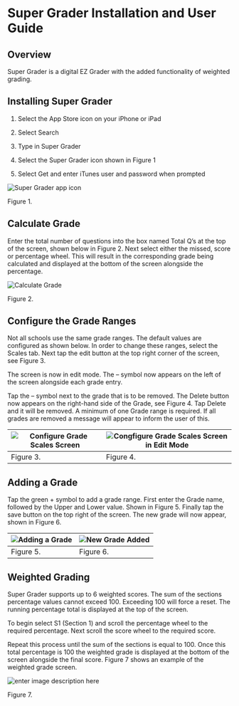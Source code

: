 
# Super Grader Installation and User Guide

## Overview

Super Grader is a digital EZ Grader with the added functionality of weighted grading.

## Installing Super Grader

1. Select the App Store icon on your iPhone or iPad

2. Select Search

3. Type in Super Grader

4. Select the Super Grader icon shown in Figure 1

5. Select Get and enter iTunes user and password when prompted

![Super Grader app icon](https://lh3.googleusercontent.com/cmFJavPr3JeQ4D2X8NNU-zLeijDsOIzqOLME8wSAQ3TihYX5xh6qs901htICb1yVfqNjjM2amgR_Pg "Super Grader app icon")

Figure 1.

## Calculate Grade

Enter the total number of questions into the box named Total Q’s at the top of the screen, shown below in Figure 2. Next select either the missed, score or percentage wheel. This will result in the corresponding grade being calculated and displayed at the bottom of the screen alongside the percentage.

![Calculate Grade](https://lh3.googleusercontent.com/4zHudO0eYRy0CQnGi8nT7bzJyfkeoz1jRxD11hi2YLrXwy-1QBZmmMIfwpYrnuNhVt0OHQLkXADQwQ "Calculate Grade")

Figure 2.  

## Configure the Grade Ranges

Not all schools use the same grade ranges. The default values are configured as shown below. In order to change these ranges, select the Scales tab. Next tap the edit button at the top right corner of the screen, see Figure 3.

The screen is now in edit mode. The – symbol now appears on the left of the screen alongside each grade entry.

Tap the – symbol next to the grade that is to be removed. The Delete button now appears on the right-hand side of the Grade, see Figure 4. Tap Delete and it will be removed. A minimum of one Grade range is required. If all grades are removed a message will appear to inform the user of this.

|![Configure Grade Scales Screen](https://lh3.googleusercontent.com/q0ezH0ZjUJMMBrrUqGrKwMMZKcBwKx9VyeK2w5V-suUYpLJGXZ1gc91NhxmsAMLO5HTRNMyc7_lPFg "Configure Grade Scales")| ![Congfigure Grade Scales Screen in Edit Mode](https://lh3.googleusercontent.com/6ajSP83JGJ05N0UIDplZF6gs0oN5BomNAvopCu4pisGOI_tH39g0fhx4fRQgtZoEBp0TYD7_RJuygA "Configure Grade Scales - Edit Mode")|
|--|--|
|Figure 3.  | Figure 4. |


## Adding a Grade

Tap the green + symbol to add a grade range. First enter the Grade name, followed by the Upper and Lower value. Shown in Figure 5. Finally tap the save button on the top right of the screen. The new grade will now appear, shown in Figure 6.

|![Adding a Grade](https://lh3.googleusercontent.com/vUHr_WLRrXamGQuJpE1q15_nrQm-CKYCoYirEcgBzjGZvMSJBbQ_ybZ3Ra4EmoZYAnCUYwj6VkU0Wg "Adding a Grade") | ![New Grade Added](https://lh3.googleusercontent.com/BwWhdFf2RKZUCKY96fpiW91WdeJoAQmmTUAVgIcESFE2hnkBf3NffrS3N0oZ1e-i2sv5QXRTFA0B-w "New Grade") |
|--|--|
|Figure 5.|Figure 6.|

## Weighted Grading

Super Grader supports up to 6 weighted scores. The sum of the sections percentage values cannot exceed 100. Exceeding 100 will force a reset. The running percentage total is displayed at the top of the screen.

To begin select S1 (Section 1) and scroll the percentage wheel to the required percentage. Next scroll the score wheel to the required score.

Repeat this process until the sum of the sections is equal to 100. Once this total percentage is 100 the weighted grade is displayed at the bottom of the screen alongside the final score. Figure 7 shows an example of the weighted grade screen.

![enter image description here](https://lh3.googleusercontent.com/8KG4JChZgSI59p5m-yhHGv6ADVIueuEKomJNooZ7GrLVkf9fquDeoxRtztRhHK_4JuBhPEp9QM8fOg "Weighted Grading")

Figure 7.
